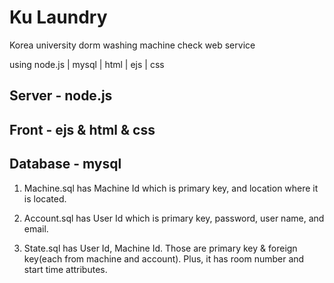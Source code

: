 # Ku Laundry
Korea university dorm washing machine check web service 

using node.js | mysql | html | ejs | css

## Server - node.js

## Front - ejs & html & css

## Database - mysql

1.  Machine.sql has Machine Id which is primary key, and location where it is located.

2.  Account.sql has User Id which is primary key, password, user name, and email.

3.  State.sql has User Id, Machine Id. Those are primary key & foreign key(each from           machine and account).
    Plus, it has room number and start time attributes.
